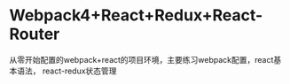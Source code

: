 # Webpack4+React+Redux+React-Router

从零开始配置的webpack+react的项目环境，主要练习webpack配置，react基本语法，
react-redux状态管理


